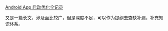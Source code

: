 [Android App 启动优化全记录](https://www.androidperformance.com/2019/11/18/Android-App-Lunch-Optimize/#%E5%BA%94%E7%94%A8%E5%90%AF%E5%8A%A8%E6%A6%82%E8%BF%B0)

又是一篇长文，涉及面比较广，但是深度不足，可以作为提纲去查缺补漏，补充知识体系。
